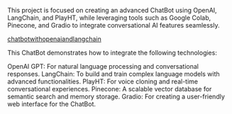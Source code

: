 This project is focused on creating an advanced ChatBot using OpenAI, LangChain, and PlayHT, while leveraging tools such as Google Colab, 
Pinecone, and Gradio to integrate conversational AI features seamlessly.

[chatbotwithopenaiandlangchain](https://colab.research.google.com/drive/1LS-w4UuAWRQfX_zM1WHXdCfofleI91g0?usp=sharing)

This ChatBot demonstrates how to integrate the following technologies:

OpenAI GPT: For natural language processing and conversational responses.
LangChain: To build and train complex language models with advanced functionalities.
PlayHT: For voice cloning and real-time conversational experiences.
Pinecone: A scalable vector database for semantic search and memory storage.
Gradio: For creating a user-friendly web interface for the ChatBot.
